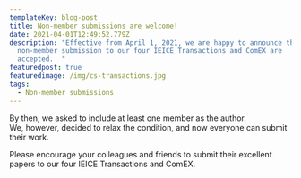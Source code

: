 ```yaml
---
templateKey: blog-post
title: Non-member submissions are welcome!
date: 2021-04-01T12:49:52.779Z
description: "Effective from April 1, 2021, we are happy to announce that
  non-member submission to our four IEICE Transactions and ComEX are
  accepted.  "
featuredpost: true
featuredimage: /img/cs-transactions.jpg
tags:
  - Non-member submissions
---
```

By then, we asked to include at least one member as the author.  
We, however, decided to relax the condition, and now everyone can submit their work.

Please encourage your colleagues and friends to submit their excellent papers to our four IEICE Transactions and ComEX.